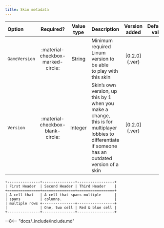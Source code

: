 ```yaml
---
title: Skin metadata
---
```


|Option|Required?|Value type|Description|Version added|Default value|
|:-|:-:|:-:|:-|:-:|-:|
|`GameVersion`|:material-checkbox-marked-circle:|String|Minimum required Linum version to be able <br> to play with this skin|[0.2.0]{.ver}|`-`|
|`Version`|:material-checkbox-blank-circle:|Integer|Skin’s own version, up this by 1 when you make a change, <br> this is for multiplayer lobbies to differentiate <br> if someone has an outdated version of a skin|[0.2.0]{.ver}|`1`|


    +---------------+---------------+-----------------+
    | First Header  | Second Header | Third Header    |
    +===============+===============+=================+
    | A cell that   | A cell that spans multiple      |
    | spans         | columns.                        |
    | multiple rows +---------------+-----------------+
    |               | One, two cell | Red & blue cell |
    +---------------+---------------+-----------------+



--8<-- "docs/_include/include.md"

